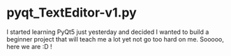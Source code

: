 # pyqt_TextEditor-v1.py
I started learning PyQt5 just yesterday and decided I wanted to build a beginner project that will teach me a lot yet not go too hard on me. Sooooo, here we are :D !
